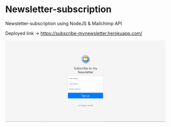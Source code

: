 # Newsletter-subscription

Newsletter-subscription using NodeJS &amp; Mailchimp API

Deployed link -> https://subscribe-mynewsletter.herokuapp.com/

![App preview](https://github.com/abhijeetpandit7/Newsletter-subscription/blob/master/Preview.PNG)
